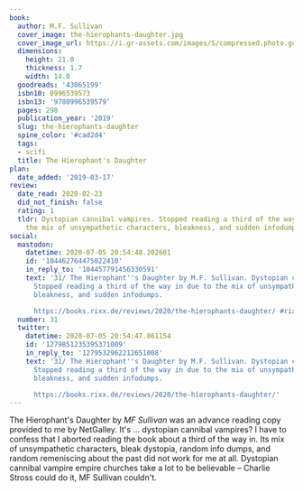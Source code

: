 ```yaml
---
book:
  author: M.F. Sullivan
  cover_image: the-hierophants-daughter.jpg
  cover_image_url: https://i.gr-assets.com/images/S/compressed.photo.goodreads.com/books/1546783070l/43065199._SX98_.jpg
  dimensions:
    height: 21.0
    thickness: 1.7
    width: 14.0
  goodreads: '43065199'
  isbn10: 0996539573
  isbn13: '9780996539579'
  pages: 298
  publication_year: '2019'
  slug: the-hierophants-daughter
  spine_color: '#cad2d4'
  tags:
  - scifi
  title: The Hierophant's Daughter
plan:
  date_added: '2019-03-17'
review:
  date_read: 2020-02-23
  did_not_finish: false
  rating: 1
  tldr: Dystopian cannibal vampires. Stopped reading a third of the way in due to
    the mix of unsympathetic characters, bleakness, and sudden infodumps.
social:
  mastodon:
    datetime: 2020-07-05 20:54:48.202601
    id: '104462764475022410'
    in_reply_to: '104457791456330591'
    text: '31/ The Hierophant''s Daughter by M.F. Sullivan. Dystopian cannibal vampires.
      Stopped reading a third of the way in due to the mix of unsympathetic characters,
      bleakness, and sudden infodumps.

      https://books.rixx.de/reviews/2020/the-hierophants-daughter/ #rixxReads'
  number: 31
  twitter:
    datetime: 2020-07-05 20:54:47.861154
    id: '1279851235395371009'
    in_reply_to: '1279532962212651008'
    text: '31/ The Hierophant''s Daughter by M.F. Sullivan. Dystopian cannibal vampires.
      Stopped reading a third of the way in due to the mix of unsympathetic characters,
      bleakness, and sudden infodumps.

      https://books.rixx.de/reviews/2020/the-hierophants-daughter/'
---
```


The Hierophant's Daughter by *MF Sullivan* was an advance reading copy provided to me by NetGalley. It's … dystopian cannibal vampires? I have to confess that I aborted reading the book about a third of the way in. Its mix of unsympathetic characters, bleak dystopia, random info dumps, and random remeniscing about the past did not work for me at all. Dystopian cannibal vampire empire churches take a lot to be believable – Charlie Stross could do it, MF Sullivan couldn't.
